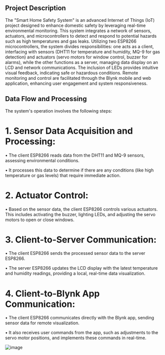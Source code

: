## Project Description

The "Smart Home Safety System" is an advanced Internet of Things (IoT) project 
designed to enhance domestic safety by leveraging real-time environmental 
monitoring. This system integrates a network of sensors, actuators, and 
microcontrollers to detect and respond to potential hazards such as high temperatures 
and gas leaks. Utilizing two ESP8266 microcontrollers, the system divides 
responsibilities: one acts as a client, interfacing with sensors (DHT11 for temperature 
and humidity, MQ-9 for gas detection) and actuators (servo motors for window 
control, buzzer for alarms), while the other functions as a server, managing data 
display on an LCD and network communications. The inclusion of LEDs provides 
intuitive visual feedback, indicating safe or hazardous conditions. Remote monitoring 
and control are facilitated through the Blynk mobile and web application, enhancing 
user engagement and system responsiveness.


## Data Flow and Processing

The system's operation involves the following steps:

# 1. Sensor Data Acquisition and Processing:
   
• The client ESP8266 reads data from the DHT11 and MQ-9 sensors, assessing 
environmental conditions.

• It processes this data to determine if there are any conditions (like high 
temperature or gas levels) that require immediate action.

# 2. Actuator Control:
   
• Based on the sensor data, the client ESP8266 controls various actuators. This 
includes activating the buzzer, lighting LEDs, and adjusting the servo motors 
to open or close windows.

# 3. Client-to-Server Communication:

• The client ESP8266 sends the processed sensor data to the server ESP8266.

• The server ESP8266 updates the LCD display with the latest temperature and 
humidity readings, providing a local, real-time data visualization.

# 4. Client-to-Blynk App Communication:
• The client ESP8266 communicates directly with the Blynk app, sending 
sensor data for remote visualization.

• It also receives user commands from the app, such as adjustments to the servo 
motor positions, and implements these commands in real-time.

![image](https://github.com/Mukela12/IOT-Smart-Home-Safety-System/assets/65640620/36c08a4e-fce6-4347-a594-cfe2ab42e0a5)


